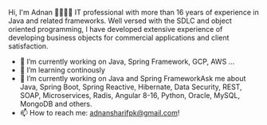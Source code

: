 Hi, I'm Adnan 👋👨🏾‍💻
IT professional with more than 16 years of experience in Java and related frameworks. Well versed with the SDLC and object oriented programming, I have developed extensive experience of developing business objects for commercial applications and client satisfaction.

- 🔭 I’m currently working on Java, Spring Framework, GCP, AWS ...
- 🌱 I’m learning continously
- 💬 I’m currently working on Java and Spring FrameworkAsk me about Java, Spring Boot, Spring Reactive, Hibernate, Data Security, REST, SOAP, Microservices, Radis, Angular 8-16, Python, Oracle, MySQL, MongoDB and others.
- 📫 How to reach me: adnansharifpk@gmail.com!
